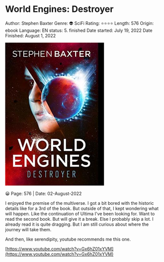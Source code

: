 # World Engines: Destroyer

Author: Stephen Baxter
Genre: 👽 SciFi
Rating: ⭐️⭐️⭐️⭐️
Length: 576
Origin: ebook
Language: EN
status: 5. finished
Date started: July 19, 2022
Date Finished: August 1, 2022

![Untitled](World%20Engines%20Destroyer%20f79951bc6e014d9ba0b2df1de758b7dd/Untitled.png)

😀 Page: 576 | Date: 02-August-2022

I enjoyed the premise of the multiverse. I got a bit bored with the historic details like for a 3rd of the book. But outside of that, I kept wondering what will happen. Like the continuation of Ultima I've been looking for. Want to read the second book. But will give it a break. Else I probably skip a lot. I already read it is quite dragging. But I am still curious about where the journey will take them.

And then, like serendipity, youtube recommends me this one.

[https://www.youtube.com/watch?v=Gx6hZ01xYVM](https://www.youtube.com/watch?v=Gx6hZ01xYVM)